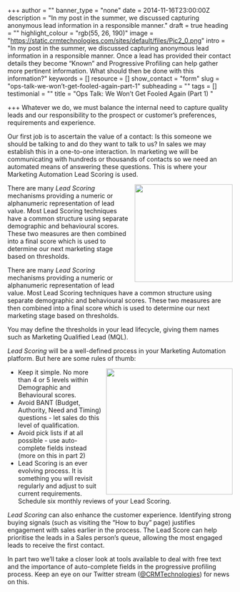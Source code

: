 +++
author = ""
banner_type = "none"
date = 2014-11-16T23:00:00Z
description = "In my post in the summer, we discussed capturing anonymous lead information in a responsible manner."
draft = true
heading = ""
highlight_colour = "rgb(55, 26, 190)"
image = "https://static.crmtechnologies.com/sites/default/files/Pic2_0.png"
intro = "In my post in the summer, we discussed capturing anonymous lead information in a responsible manner. Once a lead has provided their contact details they become “Known” and Progressive Profiling can help gather more pertinent information. What should then be done with this information?"
keywords = []
resource = []
show_contact = "form"
slug = "ops-talk-we-won’t-get-fooled-again-part-1"
subheading = ""
tags = []
testimonial = ""
title = "Ops Talk: We Won’t Get Fooled Again (Part 1) "

+++
Whatever we do, we must balance the internal need to capture quality leads and our responsibility to the prospect or customer’s preferences, requirements and experience.

Our first job is to ascertain the value of a contact: Is this someone we should be talking to and do they want to talk to us? In sales we may establish this in a one-to-one interaction. In marketing we will be communicating with hundreds or thousands of contacts so we need an automated means of answering these questions. This is where your Marketing Automation Lead Scoring is used.

<p><img style="float: right; margin-left: 10px; margin-top: 0;" src="https://crmtdigital.com/sites/default/files/Pic1.png" alt="" width="219">

There are many <em>Lead Scoring</em> mechanisms providing a numeric or alphanumeric representation of lead value. Most Lead Scoring techniques have a common structure using separate demographic and behavioural scores. These two measures are then combined into a final score which is used to determine our next marketing stage based on thresholds.</p>

There are many _Lead Scoring_ mechanisms providing a numeric or alphanumeric representation of lead value. Most Lead Scoring techniques have a common structure using separate demographic and behavioural scores. These two measures are then combined into a final score which is used to determine our next marketing stage based on thresholds.

You may define the thresholds in your lead lifecycle, giving them names such as Marketing Qualified Lead (MQL).

_Lead Scoring_ will be a well-defined process in your Marketing Automation platform. But here are some rules of thumb:

<p><img style="float: right; margin-top: 0; margin-left: 10px;" src="https://crmtdigital.com/sites/default/files/Pic2.png" alt="" width="283"></p>

* Keep it simple. No more than 4 or 5 levels within Demographic and Behavioural scores.
* Avoid BANT (Budget, Authority, Need and Timing) questions - let sales do this level of qualification.
* Avoid pick lists if at all possible - use auto-complete fields instead (more on this in part 2)
* Lead Scoring is an ever evolving process. It is something you will revisit regularly and adjust to suit current requirements. Schedule six monthly reviews of your Lead Scoring.

_Lead Scoring_ can also enhance the customer experience. Identifying strong buying signals (such as visiting the “How to buy” page) justifies engagement with sales earlier in the process. The Lead Score can help prioritise the leads in a Sales person’s queue, allowing the most engaged leads to receive the first contact.

In part two we’ll take a closer look at tools available to deal with free text and the importance of auto-complete fields in the progressive profiling process. Keep an eye on our Twitter stream ([@CRMTechnologies](http://www.twitter.com/crmtechnologies)) for news on this.